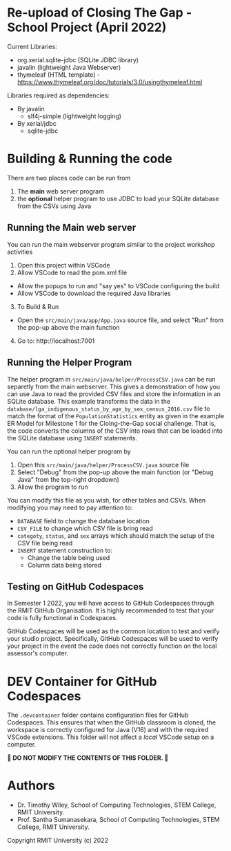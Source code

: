 # Re-upload of Closing The Gap - School Project (April 2022)

Current Libraries:

- org.xerial.sqlite-jdbc (SQLite JDBC library)
- javalin (lightweight Java Webserver)
- thymeleaf (HTML template) - https://www.thymeleaf.org/doc/tutorials/3.0/usingthymeleaf.html

Libraries required as dependencies:

- By javalin
  - slf4j-simple (lightweight logging)
- By xerial/jdbc
  - sqlite-jdbc

# Building & Running the code

There are two places code can be run from

1. The **main** web server program
2. the **optional** helper program to use JDBC to load your SQLite database from the CSVs using Java

## Running the Main web server

You can run the main webserver program similar to the project workshop activities

1. Open this project within VSCode
2. Allow VSCode to read the pom.xml file

- Allow the popups to run and "say yes" to VSCode configuring the build
- Allow VSCode to download the required Java libraries

3. To Build & Run

- Open the `src/main/java/app/App.java` source file, and select "Run" from the pop-up above the main function

4. Go to: http://localhost:7001

## Running the Helper Program

The helper program in `src/main/java/helper/ProcessCSV.java` can be run separetly from the main webserver. This gives a demonstration of how you can use Java to read the provided CSV files and store the information in an SQLite database. This example transforms the data in the `database/lga_indigenous_status_by_age_by_sex_census_2016.csv` file to match the format of the `PopulationStatistics` entity as given in the example ER Model for Milestone 1 for the Cloing-the-Gap social challenge. That is, the code converts the columns of the CSV into rows that can be loaded into the SQLite database using `INSERT` statements.

You can run the optional helper program by

1. Open this `src/main/java/helper/ProcessCSV.java` source file
1. Select "Debug" from the pop-up above the main function (or "Debug Java" from the top-right dropdown)
1. Allow the program to run

You can modify this file as you wish, for other tables and CSVs. When modifying you may need to pay attention to:

- `DATABASE` field to change the database location
- `CSV_FILE` to change which CSV file is bring read
- `categoty`, `status`, and `sex` arrays which should match the setup of the CSV file being read
- `INSERT` statement construction to:
  - Change the table being used
  - Column data being stored

## Testing on GitHub Codespaces

In Semester 1 2022, you will have access to GitHub Codespaces through the RMIT GitHub Organisation. It is highly recommended to test that your code is fully functional in Codespaces.

GitHub Codespaces will be used as the common location to test and verify your studio project. Specifically, GitHub Codespaces will be used to verify your project in the event the code does not correctly function on the local assessor's computer.

# DEV Container for GitHub Codespaces

The `.devcontainer` folder contains configuration files for GitHub Codespaces.
This ensures that when the GitHub classroom is cloned, the workspace is correctly configured for Java (V16) and with the required VSCode extensions.
This folder will not affect a _local_ VSCode setup on a computer.

**🚨 DO NOT MODIFY THE CONTENTS OF THIS FOLDER. 🚨**

# Authors

- Dr. Timothy Wiley, School of Computing Technologies, STEM College, RMIT University.
- Prof. Santha Sumanasekara, School of Computing Technologies, STEM College, RMIT University.

Copyright RMIT University (c) 2022
